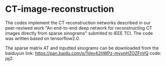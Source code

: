 # CT-image-reconstruction
The codes implement the CT reconstruction networks described in our peer-reviwed work
"An end-to-end deep network for reconstructing CT images directly from sparse sinograms" submited to IEEE TCI.
The code was written based on  tensorflow2.0.

The sparse matrix AT and inputted sinograms can be downloaded from the baiduyun link: https://pan.baidu.com/s/1Vey42hWPz-myxnHZOZFnVQ code: jaj2.

